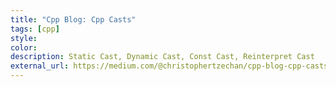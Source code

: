 ```yaml
---
title: "Cpp Blog: Cpp Casts"
tags: [cpp]
style:
color:
description: Static Cast, Dynamic Cast, Const Cast, Reinterpret Cast
external_url: https://medium.com/@christophertzechan/cpp-blog-cpp-casts-static-dynamic-const-reinterpret-45e842bf222a?source=friends_link&sk=3ec4a0c47cfb0816843dde4ba71d6118
---
```



